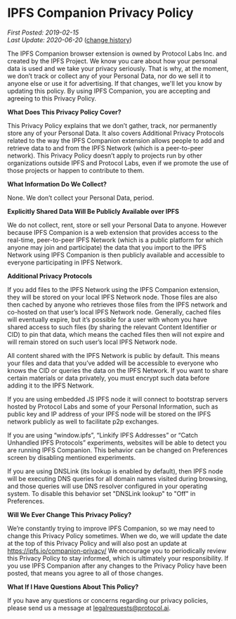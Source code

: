 # **IPFS Companion Privacy Policy**

<em>First Posted: 2019-02-15<br/>
Last Update: 2020-06-20</em> ([change history](https://github.com/ipfs-shipyard/ipfs-companion/commits/master/PRIVACY-POLICY.md))

The IPFS Companion browser extension is owned by Protocol Labs Inc. and created
by the IPFS Project. We know you care about how your personal data is used and
we take your privacy seriously. That is why, at the moment, we don’t track or
collect any of your Personal Data, nor do we sell it to anyone else or use it
for advertising. If that changes, we'll let you know by updating this policy. By
using IPFS Companion, you are accepting and agreeing to this Privacy Policy.

**What Does This Privacy Policy Cover?**

This Privacy Policy explains that we don’t gather, track, nor permanently store
any of your Personal Data. It also covers Additional Privacy Protocols related
to the way the IPFS Companion extension allows people to add and retrieve data
to and from the IPFS Network (which is a peer-to-peer network). This Privacy
Policy doesn’t apply to projects run by other organizations outside IPFS and
Protocol Labs, even if we promote the use of those projects or happen to
contribute to them.

**What Information Do We Collect?**

None. We don’t collect your Personal Data, period.

**Explicitly Shared Data Will Be Publicly Available over IPFS**

We do not collect, rent, store or sell your Personal Data to anyone. However
because IPFS Companion is a web extension that provides access to the real-time,
peer-to-peer IPFS Network (which is a public platform for which anyone may join
and participate) the data that you import to the IPFS Network using IPFS
Companion is then publicly available and accessible to everyone participating in
IPFS Network.

**Additional Privacy Protocols**

If you add files to the IPFS Network using the IPFS Companion extension, they
will be stored on your local IPFS Network node. Those files are also then cached
by anyone who retrieves those files from the IPFS network and co-hosted on that
user’s local IPFS Network node. Generally, cached files will eventually expire,
but it’s possible for a user with whom you have shared access to such files (by
sharing the relevant Content Identifier or CID) to pin that data, which means
the cached files then will not expire and will remain stored on such user’s
local IPFS Network node.

All content shared with the IPFS Network is public by default. This means your
files and data that you’ve added will be accessible to everyone who knows the
CID or queries the data on the IPFS Network. If you want to share certain
materials or data privately, you must encrypt such data before adding it to the
IPFS Network.

If you are using embedded JS IPFS node it will connect to bootstrap servers
hosted by Protocol Labs and some of your Personal Information, such as public
key and IP address of your IPFS node will be stored on the IPFS network publicly
as well to facilitate p2p exchanges.

If you are using “window.ipfs”, “Linkify IPFS Addresses” or “Catch Unhandled
IPFS Protocols” experiments, websites will be able to detect you are running
IPFS Companion. This behavior can be changed on Preferences screen by disabling
mentioned experiments.

If you are using DNSLink (its lookup is enabled by default), then IPFS node
will be executing DNS queries for all domain names visited during browsing,
and those queries will use DNS resolver configured in your operating system.
To disable this behavior set "DNSLink lookup" to "Off" in Preferences.

**Will We Ever Change This Privacy Policy?**

We’re constantly trying to improve IPFS Companion, so we may need to change this
Privacy Policy sometimes. When we do, we will update the date at the top of this
Privacy Policy and will also post an update at https://ipfs.io/companion-privacy/
We encourage you to periodically review this Privacy Policy to stay informed, which
is ultimately your responsibility. If you use IPFS Companion after any changes
to the Privacy Policy have been posted, that means you agree to all of those
changes.

**What If I Have Questions About This Policy?**

If you have any questions or concerns regarding our privacy policies, please
send us a message at <legalrequests@protocol.ai>.
